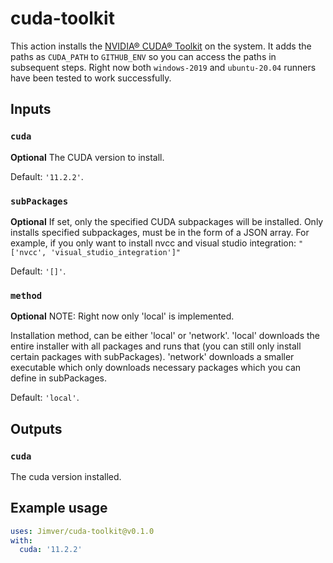 # cuda-toolkit

This action installs the [NVIDIA® CUDA® Toolkit](https://developer.nvidia.com/cuda-toolkit) on the system. It adds the paths as `CUDA_PATH` to `GITHUB_ENV` so you can access the paths in subsequent steps. Right now both `windows-2019` and `ubuntu-20.04` runners have been tested to work successfully.

## Inputs

### `cuda`

**Optional** The CUDA version to install.

Default: `'11.2.2'`.

### `subPackages`

**Optional** If set, only the specified CUDA subpackages will be installed.
Only installs specified subpackages, must be in the form of a JSON array. For example, if you only want to install nvcc and visual studio integration: `"['nvcc', 'visual_studio_integration']"`

Default: `'[]'`.

### `method`

**Optional** NOTE: Right now only 'local' is implemented.

Installation method, can be either 'local' or 'network'. 'local' downloads the entire installer with all packages and runs that (you can still only install certain packages with subPackages). 'network' downloads a smaller executable which only downloads necessary packages which you can define in subPackages.

Default: `'local'`.

## Outputs

### `cuda`

The cuda version installed.

## Example usage

```yaml
uses: Jimver/cuda-toolkit@v0.1.0
with:
  cuda: '11.2.2'
```
